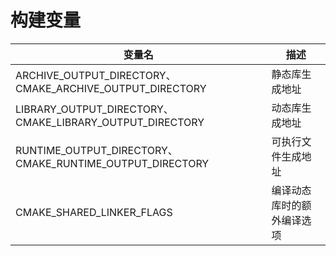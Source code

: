 # 构建变量

变量名|描述|
-|-|
ARCHIVE_OUTPUT_DIRECTORY、CMAKE_ARCHIVE_OUTPUT_DIRECTORY|静态库生成地址
LIBRARY_OUTPUT_DIRECTORY、CMAKE_LIBRARY_OUTPUT_DIRECTORY|动态库生成地址
RUNTIME_OUTPUT_DIRECTORY、CMAKE_RUNTIME_OUTPUT_DIRECTORY|可执行文件生成地址
CMAKE_SHARED_LINKER_FLAGS|编译动态库时的额外编译选项